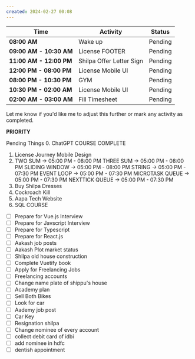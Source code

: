 ```yaml
---
created: 2024-02-27 00:08
---
```


|**Time**|**Activity**|**Status**|
|---|---|---|
|**08:00 AM**|Wake up|Pending|
|**09:00 AM - 10:30 AM**|License FOOTER|Pending|
|**11:00 AM - 12:00 PM**|Shilpa Offer Letter Sign|Pending|
|**12:00 PM - 08:00 PM**|License Mobile UI|Pending|
|**08:00 PM - 10:30 PM**|GYM|Pending|
|**10:30 PM - 02:00 AM**|License Mobile UI|Pending|
|**02:00 AM - 03:00 AM**|Fill Timesheet|Pending|

Let me know if you'd like me to adjust this further or mark any activity as completed.


**PRIORITY**

Pending Things
0. ChatGPT COURSE COMPLETE
1. License Journey Mobile Design
2. TWO SUM -> 05:00 PM - 08:00 PM
	THREE SUM -> 05:00 PM - 08:00 PM
	SLIDING WINDOW -> 05:00 PM - 08:00 PM
	STRING -> 05:00 PM - 07:30 PM
	EVENT LOOP -> 05:00 PM - 07:30 PM
	MICROTASK QUEUE -> 05:00 PM - 07:30 PM
	NEXTTICK QUEUE -> 05:00 PM - 07:30 PM
1. Buy Shilpa Dresses
2. Cockroach Kill
3. Aapa Tech Website
4. SQL COURSE

- [ ] Prepare for Vue.js Interview
- [ ] Prepare for Javscript Interview
- [ ] Prepare for Typescript
- [ ] Prepare for React.js
- [ ] Aakash job posts
- [ ] Aakash Plot market status
- [ ] Shilpa old house construction
- [ ] Complete Vuetify book
- [ ] Apply for Freelancing Jobs
- [ ] Freelancing accounts
- [ ] Change name plate of shippu's house
- [ ] Academy plan
- [ ] Sell Both Bikes
- [ ] Look for car
- [ ] Aademy job post
- [ ] Car Key
- [ ] Resignation shilpa
- [ ] Change nominee of every account
- [ ] collect debit card of idbi
- [ ] add nominee in hdfc
- [ ] dentish appointment